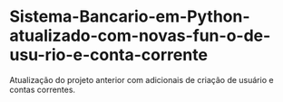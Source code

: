 # Sistema-Bancario-em-Python-atualizado-com-novas-fun-o-de-usu-rio-e-conta-corrente
Atualização do projeto anterior com adicionais de criação de usuário e contas correntes.
